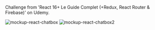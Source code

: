 Challenge from 'React 16+ Le Guide Complet (+Redux, React Router & Firebase)' on Udemy.

![mockup-react-chatbox](https://user-images.githubusercontent.com/86634734/136636570-c328908b-51f8-4978-8378-f6695f07b44d.png)
![mockup-react-chatbox2](https://user-images.githubusercontent.com/86634734/136784102-c557efe5-e793-418c-a750-b1f20e48b2d0.png)
